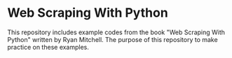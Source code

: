 # Web Scraping With Python
This repository includes example codes from the book "Web Scraping With Python" written by Ryan Mitchell. The purpose of this repository to make practice on these examples.
